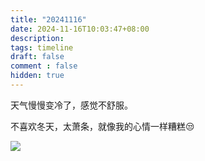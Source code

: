 ```yaml
---
title: "20241116"
date: 2024-11-16T10:03:47+08:00
description: 
tags: timeline
draft: false
comment : false
hidden: true
---
```


天气慢慢变冷了，感觉不舒服。

不喜欢冬天，太萧条，就像我的心情一样糟糕😒

![](/images/notebook.png)